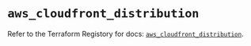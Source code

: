 # `aws_cloudfront_distribution`

Refer to the Terraform Registory for docs: [`aws_cloudfront_distribution`](https://registry.terraform.io/providers/hashicorp/aws/4.63.0/docs/resources/cloudfront_distribution).
